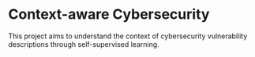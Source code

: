 # Context-aware Cybersecurity
This project aims to understand the context of cybersecurity vulnerability descriptions through self-supervised learning. 


